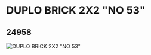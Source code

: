 # DUPLO BRICK 2X2 "NO 53"
## 24958
![DUPLO BRICK 2X2 "NO 53"](https://lc-www-live-s.legocdn.com/media/bricks/5/2/6136432.jpg)